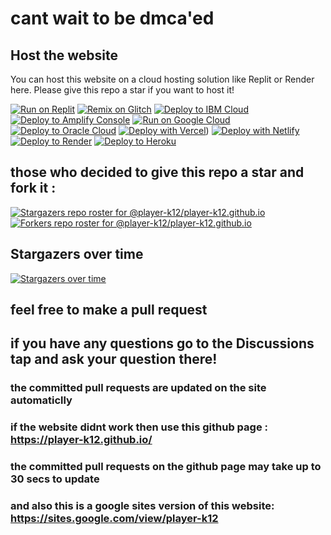 # cant wait to be dmca'ed 
## Host the website

You can host this website on a cloud hosting solution like Replit or Render here.
Please give this repo a star if you want to host it!
<br>

[![Run on Replit](https://binbashbanana.github.io/deploy-buttons/buttons/remade/replit.svg)](https://github.com/player-k12/player-k12.github.io)
[![Remix on Glitch](https://binbashbanana.github.io/deploy-buttons/buttons/remade/glitch.svg)](https://glitch.com/edit/#!/import/github/player-k12/player-k12.github.io)
[![Deploy to IBM Cloud](https://binbashbanana.github.io/deploy-buttons/buttons/remade/ibmcloud.svg)](https://cloud.ibm.com/devops/setup/deploy?repository=https://github.com/player-k12/player-k12.github.io)
[![Deploy to Amplify Console](https://binbashbanana.github.io/deploy-buttons/buttons/remade/amplifyconsole.svg)](https://console.aws.amazon.com/amplify/home#/deploy?repo=https://github.com/player-k12/player-k12.github.io)
[![Run on Google Cloud](https://binbashbanana.github.io/deploy-buttons/buttons/remade/googlecloud.svg)](https://deploy.cloud.run/?git_repo=https://github.com/player-k12/player-k12.github.io)
[![Deploy to Oracle Cloud](https://binbashbanana.github.io/deploy-buttons/buttons/remade/oraclecloud.svg)](https://cloud.oracle.com/resourcemanager/stacks/create?zipUrl=https://github.com/player-k12/player-k12.github.io/archive/refs/heads/main.zip)
[![Deploy with Vercel](https://binbashbanana.github.io/deploy-buttons/buttons/remade/vercel.svg)](https://vercel.com/new/clone?repository-url=https%3A%2F%2Fgithub.com%2Fplayer-k12%2Fplayer-k12.github.io)) 
[![Deploy with Netlify](https://binbashbanana.github.io/deploy-buttons/buttons/remade/netlify.svg)](https://app.netlify.com/start/deploy?repository=https://github.com/player-k12/player-k12.github.io)
[![Deploy to Render](https://binbashbanana.github.io/deploy-buttons/buttons/remade/render.svg)](https://render.com/deploy?repo=https://github.com/player-k12/player-k12.github.io)
[![Deploy to Heroku](https://binbashbanana.github.io/deploy-buttons/buttons/remade/heroku.svg)](https://heroku.com/deploy/?template=https://github.com/player-k12/player-k12.github.io)
## those who decided to give this repo a star and fork it :
[![Stargazers repo roster for @player-k12/player-k12.github.io](http://reporoster.com/stars/player-k12/player-k12.github.io)](http://github.com/player-k12/player-k12.github.io/stargazers)
[![Forkers repo roster for @player-k12/player-k12.github.io](http://reporoster.com/forks/player-k12/player-k12.github.io)](http://github.com/player-k12/player-k12.github.io/network/members)


## Stargazers over time

[![Stargazers over time](https://starchart.cc/player-k12/player-k12.github.io.svg)](https://starchart.cc/player-k12/player-k12.github.io)

## feel free to make a pull request
## if you have any questions go to the Discussions tap and ask your question there!
### the committed pull requests are updated on the site automaticlly
### if the website didnt work then use this github page : https://player-k12.github.io/
### the committed pull requests on the github page may take up to 30 secs to update
### and also this is a google sites version of this website: https://sites.google.com/view/player-k12

